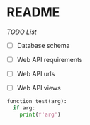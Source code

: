 # README
*TODO List*
- [ ] Database schema
- [ ] Web API requirements
- [ ] Web API urls
- [ ] Web API views


```python
function test(arg):
  if arg:
    print(f'arg')
```
